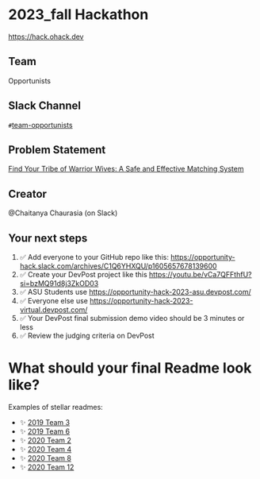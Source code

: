 
# 2023_fall Hackathon
https://hack.ohack.dev
## Team
Opportunists

## Slack Channel
`#`[team-opportunists](https://opportunity-hack.slack.com/app_redirect?channel=team-opportunists)

## Problem Statement
[Find Your Tribe of Warrior Wives: A Safe and Effective Matching System](https://ohack.dev/project/goHifAZIzmCumLHRbiEP)

## Creator
@Chaitanya Chaurasia (on Slack)

## Your next steps
1. ✅ Add everyone to your GitHub repo like this: https://opportunity-hack.slack.com/archives/C1Q6YHXQU/p1605657678139600
2. ✅ Create your DevPost project like this https://youtu.be/vCa7QFFthfU?si=bzMQ91d8j3ZkOD03
3. ✅ ASU Students use https://opportunity-hack-2023-asu.devpost.com/
4. ✅ Everyone else use https://opportunity-hack-2023-virtual.devpost.com/
5. ✅ Your DevPost final submission demo video should be 3 minutes or less
6. ✅ Review the judging criteria on DevPost

# What should your final Readme look like?
Examples of stellar readmes:
- ✨ [2019 Team 3](https://github.com/2019-Arizona-Opportunity-Hack/Team-3)
- ✨ [2019 Team 6](https://github.com/2019-Arizona-Opportunity-Hack/Team-6)
- ✨ [2020 Team 2](https://github.com/2020-opportunity-hack/Team-02)
- ✨ [2020 Team 4](https://github.com/2020-opportunity-hack/Team-04)
- ✨ [2020 Team 8](https://github.com/2020-opportunity-hack/Team-08)
- ✨ [2020 Team 12](https://github.com/2020-opportunity-hack/Team-12)
